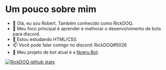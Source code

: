 # Um pouco sobre mim
- 👋 Olá, eu sou Robert. Também conhecido como RickDOQ.
- 👀 Meu foco principal é aprender e melhorar o desenvolvimento de bots para discord.
- 🌱 Estou estudando HTML/CSS.
- 📫 Você pode falar comigo no discord: RickDOQ#5026
- 🤖 Meu projeto de bot atual é a [Noeru Bot](https://github.com/rickdoq/Noeru).

[![RickDOQ github stats](https://github-readme-stats.vercel.app/api?username=rickdoq&theme=dark&show_icons=true&count_private=true)](https://github.com/rickdoq)
